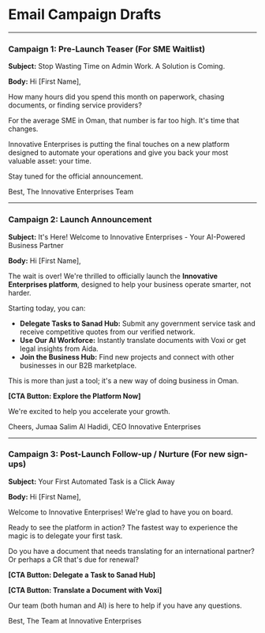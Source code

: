 
# Email Campaign Drafts

---

### Campaign 1: Pre-Launch Teaser (For SME Waitlist)

**Subject:** Stop Wasting Time on Admin Work. A Solution is Coming.

**Body:**
Hi [First Name],

How many hours did you spend this month on paperwork, chasing documents, or finding service providers?

For the average SME in Oman, that number is far too high. It's time that changes.

Innovative Enterprises is putting the final touches on a new platform designed to automate your operations and give you back your most valuable asset: your time.

Stay tuned for the official announcement.

Best,
The Innovative Enterprises Team

---

### Campaign 2: Launch Announcement

**Subject:** It's Here! Welcome to Innovative Enterprises - Your AI-Powered Business Partner

**Body:**
Hi [First Name],

The wait is over! We're thrilled to officially launch the **Innovative Enterprises platform**, designed to help your business operate smarter, not harder.

Starting today, you can:
- **Delegate Tasks to Sanad Hub:** Submit any government service task and receive competitive quotes from our verified network.
- **Use Our AI Workforce:** Instantly translate documents with Voxi or get legal insights from Aida.
- **Join the Business Hub:** Find new projects and connect with other businesses in our B2B marketplace.

This is more than just a tool; it's a new way of doing business in Oman.

**[CTA Button: Explore the Platform Now]**

We're excited to help you accelerate your growth.

Cheers,
Jumaa Salim Al Hadidi, CEO
Innovative Enterprises

---

### Campaign 3: Post-Launch Follow-up / Nurture (For new sign-ups)

**Subject:** Your First Automated Task is a Click Away

**Body:**
Hi [First Name],

Welcome to Innovative Enterprises! We're glad to have you on board.

Ready to see the platform in action? The fastest way to experience the magic is to delegate your first task.

Do you have a document that needs translating for an international partner? Or perhaps a CR that's due for renewal?

**[CTA Button: Delegate a Task to Sanad Hub]**

**[CTA Button: Translate a Document with Voxi]**

Our team (both human and AI) is here to help if you have any questions.

Best,
The Team at Innovative Enterprises

    